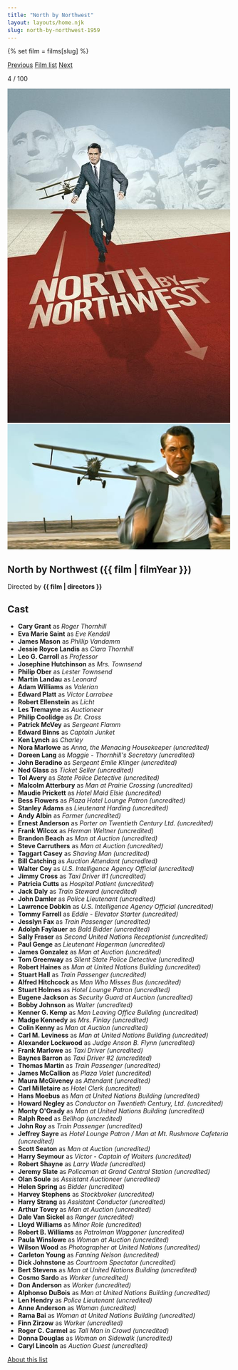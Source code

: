 ```yaml
---
title: "North by Northwest"
layout: layouts/home.njk
slug: north-by-northwest-1959
---
```


{% set film = films[slug] %}

<nav class="films">
  <a class="prev" href="../la-strada-1954">Previous</a>
  <a href="../">Film list</a>
  <a class="next" href="../im-all-right-jack-1959">Next</a>
</nav>

<p>4 / 100</p>

<article class="film">
  <div class="backdrop-and-poster">
    <img class="poster" src="../films/posters/north-by-northwest-1959.jpg" alt="">
    <img class="backdrop" src="../films/backdrops/north-by-northwest-1959.jpg" alt="">
  </div>

  <h1>North by Northwest ({{ film | filmYear }})</h1>

  <p class="director">
    Directed by <strong>{{ film | directors }}</strong>
  </p>


  <h2>
    Cast
  </h2>
  <ul>
            <li><strong>Cary Grant</strong> as <em>Roger Thornhill</em></li>
        <li><strong>Eva Marie Saint</strong> as <em>Eve Kendall</em></li>
        <li><strong>James Mason</strong> as <em>Phillip Vandamm</em></li>
        <li><strong>Jessie Royce Landis</strong> as <em>Clara Thornhill</em></li>
        <li><strong>Leo G. Carroll</strong> as <em>Professor</em></li>
        <li><strong>Josephine Hutchinson</strong> as <em>Mrs. Townsend</em></li>
        <li><strong>Philip Ober</strong> as <em>Lester Townsend</em></li>
        <li><strong>Martin Landau</strong> as <em>Leonard</em></li>
        <li><strong>Adam Williams</strong> as <em>Valerian</em></li>
        <li><strong>Edward Platt</strong> as <em>Victor Larrabee</em></li>
        <li><strong>Robert Ellenstein</strong> as <em>Licht</em></li>
        <li><strong>Les Tremayne</strong> as <em>Auctioneer</em></li>
        <li><strong>Philip Coolidge</strong> as <em>Dr. Cross</em></li>
        <li><strong>Patrick McVey</strong> as <em>Sergeant Flamm</em></li>
        <li><strong>Edward Binns</strong> as <em>Captain Junket</em></li>
        <li><strong>Ken Lynch</strong> as <em>Charley</em></li>
        <li><strong>Nora Marlowe</strong> as <em>Anna, the Menacing Housekeeper (uncredited)</em></li>
        <li><strong>Doreen Lang</strong> as <em>Maggie - Thornhill's Secretary (uncredited)</em></li>
        <li><strong>John Beradino</strong> as <em>Sergeant Emile Klinger (uncredited)</em></li>
        <li><strong>Ned Glass</strong> as <em>Ticket Seller (uncredited)</em></li>
        <li><strong>Tol Avery</strong> as <em>State Police Detective (uncredited)</em></li>
        <li><strong>Malcolm Atterbury</strong> as <em>Man at Prairie Crossing (uncredited)</em></li>
        <li><strong>Maudie Prickett</strong> as <em>Hotel Maid Elsie (uncredited)</em></li>
        <li><strong>Bess Flowers</strong> as <em>Plaza Hotel Lounge Patron (uncredited)</em></li>
        <li><strong>Stanley Adams</strong> as <em>Lieutenant Harding (uncredited)</em></li>
        <li><strong>Andy Albin</strong> as <em>Farmer (uncredited)</em></li>
        <li><strong>Ernest Anderson</strong> as <em>Porter on Twentieth Century Ltd. (uncredited)</em></li>
        <li><strong>Frank Wilcox</strong> as <em>Herman Weltner (uncredited)</em></li>
        <li><strong>Brandon Beach</strong> as <em>Man at Auction (uncredited)</em></li>
        <li><strong>Steve Carruthers</strong> as <em>Man at Auction (uncredited)</em></li>
        <li><strong>Taggart Casey</strong> as <em>Shaving Man (uncredited)</em></li>
        <li><strong>Bill Catching</strong> as <em>Auction Attendant (uncredited)</em></li>
        <li><strong>Walter Coy</strong> as <em>U.S. Intelligence Agency Official (uncredited)</em></li>
        <li><strong>Jimmy Cross</strong> as <em>Taxi Driver #1 (uncredited)</em></li>
        <li><strong>Patricia Cutts</strong> as <em>Hospital Patient (uncredited)</em></li>
        <li><strong>Jack Daly</strong> as <em>Train Steward (uncredited)</em></li>
        <li><strong>John Damler</strong> as <em>Police Lieutenant (uncredited)</em></li>
        <li><strong>Lawrence Dobkin</strong> as <em>U.S. Intelligence Agency Official (uncredited)</em></li>
        <li><strong>Tommy Farrell</strong> as <em>Eddie - Elevator Starter (uncredited)</em></li>
        <li><strong>Jesslyn Fax</strong> as <em>Train Passenger (uncredited)</em></li>
        <li><strong>Adolph Faylauer</strong> as <em>Bald Bidder (uncredited)</em></li>
        <li><strong>Sally Fraser</strong> as <em>Second United Nations Receptionist (uncredited)</em></li>
        <li><strong>Paul Genge</strong> as <em>Lieutenant Hagerman (uncredited)</em></li>
        <li><strong>James Gonzalez</strong> as <em>Man at Auction (uncredited)</em></li>
        <li><strong>Tom Greenway</strong> as <em>Silent State Police Detective (uncredited)</em></li>
        <li><strong>Robert Haines</strong> as <em>Man at United Nations Building (uncredited)</em></li>
        <li><strong>Stuart Hall</strong> as <em>Train Passenger (uncredited)</em></li>
        <li><strong>Alfred Hitchcock</strong> as <em>Man Who Misses Bus (uncredited)</em></li>
        <li><strong>Stuart Holmes</strong> as <em>Hotel Lounge Patron (uncredited)</em></li>
        <li><strong>Eugene Jackson</strong> as <em>Security Guard at Auction (uncredited)</em></li>
        <li><strong>Bobby Johnson</strong> as <em>Waiter (uncredited)</em></li>
        <li><strong>Kenner G. Kemp</strong> as <em>Man Leaving Office Building (uncredited)</em></li>
        <li><strong>Madge Kennedy</strong> as <em>Mrs. Finlay (uncredited)</em></li>
        <li><strong>Colin Kenny</strong> as <em>Man at Auction (uncredited)</em></li>
        <li><strong>Carl M. Leviness</strong> as <em>Man at United Nations Building (uncredited)</em></li>
        <li><strong>Alexander Lockwood</strong> as <em>Judge Anson B. Flynn (uncredited)</em></li>
        <li><strong>Frank Marlowe</strong> as <em>Taxi Driver (uncredited)</em></li>
        <li><strong>Baynes Barron</strong> as <em>Taxi Driver #2 (uncredited)</em></li>
        <li><strong>Thomas Martin</strong> as <em>Train Passenger (uncredited)</em></li>
        <li><strong>James McCallion</strong> as <em>Plaza Valet (uncredited)</em></li>
        <li><strong>Maura McGiveney</strong> as <em>Attendant (uncredited)</em></li>
        <li><strong>Carl Milletaire</strong> as <em>Hotel Clerk (uncredited)</em></li>
        <li><strong>Hans Moebus</strong> as <em>Man at United Nations Building (uncredited)</em></li>
        <li><strong>Howard Negley</strong> as <em>Conductor on Twentieth Century, Ltd. (uncredited)</em></li>
        <li><strong>Monty O'Grady</strong> as <em>Man at United Nations Building (uncredited)</em></li>
        <li><strong>Ralph Reed</strong> as <em>Bellhop (uncredited)</em></li>
        <li><strong>John Roy</strong> as <em>Train Passenger (uncredited)</em></li>
        <li><strong>Jeffrey Sayre</strong> as <em>Hotel Lounge Patron / Man at Mt. Rushmore Cafeteria (uncredited)</em></li>
        <li><strong>Scott Seaton</strong> as <em>Man at Auction (uncredited)</em></li>
        <li><strong>Harry Seymour</strong> as <em>Victor - Captain of Waiters (uncredited)</em></li>
        <li><strong>Robert Shayne</strong> as <em>Larry Wade (uncredited)</em></li>
        <li><strong>Jeremy Slate</strong> as <em>Policeman at Grand Central Station (uncredited)</em></li>
        <li><strong>Olan Soule</strong> as <em>Assistant Auctioneer (uncredited)</em></li>
        <li><strong>Helen Spring</strong> as <em>Bidder (uncredited)</em></li>
        <li><strong>Harvey Stephens</strong> as <em>Stockbroker (uncredited)</em></li>
        <li><strong>Harry Strang</strong> as <em>Assistant Conductor (uncredited)</em></li>
        <li><strong>Arthur Tovey</strong> as <em>Man at Auction (uncredited)</em></li>
        <li><strong>Dale Van Sickel</strong> as <em>Ranger (uncredited)</em></li>
        <li><strong>Lloyd Williams</strong> as <em>Minor Role (uncredited)</em></li>
        <li><strong>Robert B. Williams</strong> as <em>Patrolman Waggoner (uncredited)</em></li>
        <li><strong>Paula Winslowe</strong> as <em>Woman at Auction (uncredited)</em></li>
        <li><strong>Wilson Wood</strong> as <em>Photographer at United Nations (uncredited)</em></li>
        <li><strong>Carleton Young</strong> as <em>Fanning Nelson (uncredited)</em></li>
        <li><strong>Dick Johnstone</strong> as <em>Courtroom Spectator (uncredited)</em></li>
        <li><strong>Bert Stevens</strong> as <em>Man at United Nations Building (uncredited)</em></li>
        <li><strong>Cosmo Sardo</strong> as <em>Worker (uncredited)</em></li>
        <li><strong>Don Anderson</strong> as <em>Worker (uncredited)</em></li>
        <li><strong>Alphonso DuBois</strong> as <em>Man at United Nations Building (uncredited)</em></li>
        <li><strong>Len Hendry</strong> as <em>Police Lieutenant (uncredited)</em></li>
        <li><strong>Anne Anderson</strong> as <em>Woman (uncredited)</em></li>
        <li><strong>Rama Bai</strong> as <em>Woman at United Nations Building (uncredited)</em></li>
        <li><strong>Finn Zirzow</strong> as <em>Worker (uncredited)</em></li>
        <li><strong>Roger C. Carmel</strong> as <em>Tall Man in Crowd (uncredited)</em></li>
        <li><strong>Donna Douglas</strong> as <em>Woman on Sidewalk (uncredited)</em></li>
        <li><strong>Caryl Lincoln</strong> as <em>Auction Guest (uncredited)</em></li>
  </ul>
</article>
<footer>
  <a href="../about">About this list</a>
</footer>
